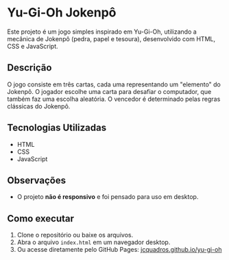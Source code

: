 # Yu-Gi-Oh Jokenpô

Este projeto é um jogo simples inspirado em Yu-Gi-Oh, utilizando a mecânica de Jokenpô (pedra, papel e tesoura), desenvolvido com HTML, CSS e JavaScript.

## Descrição
O jogo consiste em três cartas, cada uma representando um "elemento" do Jokenpô. O jogador escolhe uma carta para desafiar o computador, que também faz uma escolha aleatória. O vencedor é determinado pelas regras clássicas do Jokenpô.

## Tecnologias Utilizadas
- HTML
- CSS
- JavaScript

## Observações
- O projeto **não é responsivo** e foi pensado para uso em desktop.

## Como executar
1. Clone o repositório ou baixe os arquivos.
2. Abra o arquivo `index.html` em um navegador desktop.
3. Ou acesse diretamente pelo GitHub Pages: [jcquadros.github.io/yu-gi-oh](https://jcquadros.github.io/yu-gi-oh)

